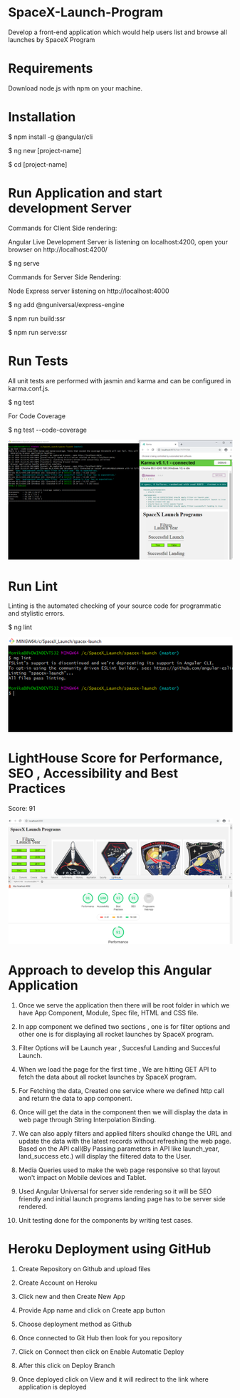 # SpaceX-Launch-Program

Develop a front-end application which would help users list and browse all launches by SpaceX Program

# Requirements

Download node.js with npm on your machine.

# Installation

$ npm install -g @angular/cli

$ ng new [project-name]

$ cd [project-name]

# Run Application and start development Server

Commands for Client Side rendering:

Angular Live Development Server is listening on localhost:4200, open your browser on http://localhost:4200/ 

$ ng serve

Commands for Server Side Rendering:

Node Express server listening on http://localhost:4000

$ ng add @nguniversal/express-engine

$ npm run build:ssr

$ npm run serve:ssr

# Run Tests

All unit tests are performed with jasmin and karma and can be configured in karma.conf.js. 

$ ng test

For Code Coverage

$ ng test --code-coverage

![](images/SpaceX_Testcases.PNG)

# Run Lint

Linting is the automated checking of your source code for programmatic and stylistic errors.

$ ng lint

![](images/SpaceX_LintingPassed.PNG)

# LightHouse Score for Performance, SEO , Accessibility and Best Practices

Score: 91

![](images/SpaceX_LighthouseforPerformance.PNG)

# Approach to develop this Angular Application

1. Once we serve the application then there will be root folder in which we have App Component, Module, Spec file, HTML and CSS file.

2. In app component we defined two sections , one is for filter options and other one is for displaying all rocket launches by SpaceX program.

3. Filter Options will be Launch year , Succesful Landing and Succesful Launch.

4. When we load the page for the first time , We are hitting GET API to fetch the data about all rocket launches by SpaceX program.

5. For Fetching the data, Created one service where we defined http call and return the data to app component.

6. Once will get the data in the component then we will display the data in web page through String Interpolation Binding.

7. We can also apply filters and applied filters shoulkd change the URL and update the data with the latest records without refreshing the web page.
   Based on the API call(By Passing parameters in API like launch_year, land_success etc.) will display the filtered data to the User.

8. Media Queries used to make the web page responsive so that layout won't impact on Mobile devices and Tablet.

9. Used Angular Universal for server side rendering so it will be SEO friendly and initial launch programs landing page has to be server side rendered.

10. Unit testing done for the components by writing test cases.

# Heroku Deployment using GitHub

1. Create Repository on Github and upload files

2. Create Account on Heroku

3. Click new and then Create New App

4. Provide App name and click on Create app button

5. Choose deployment method as Github

6. Once connected to Git Hub then look for you repository

7. Click on Connect then click on Enable Automatic Deploy

8. After this click on Deploy Branch

9. Once deployed click on View and it will redirect to the link where application is deployed








